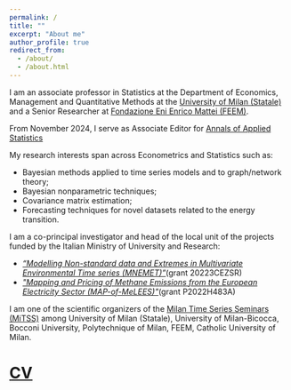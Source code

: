 ```yaml
---
permalink: /
title: ""
excerpt: "About me"
author_profile: true
redirect_from: 
  - /about/
  - /about.html
---
```



I am an associate professor in Statistics at the Department of Economics, Management and Quantitative Methods at the [University of Milan (Statale)](https://eng.demm.unimi.it/ecm/home) and a Senior Researcher at [Fondazione Eni Enrico Mattei (FEEM)](https://www.feem.it/en/).

From November 2024, I serve as Associate Editor for [Annals of Applied Statistics](https://imstat.org/journals-and-publications/annals-of-applied-statistics/)

My research interests span across Econometrics and Statistics such as:
* Bayesian methods applied to time series models and to graph/network theory;
* Bayesian nonparametric techniques;
* Covariance matrix estimation;
* Forecasting techniques for novel datasets related to the energy transition.

I am a co-principal investigator and head of the local unit of the projects funded by the Italian Ministry of University and Research:
* [*“Modelling Non-standard data and Extremes in Multivariate Environmental Time series (MNEMET)”*](https://rossiniluca.github.io/Mnemet/)(grant 20223CEZSR)
* [*"Mapping and Pricing of Methane Emissions from the European Electricity Sector (MAP-of-MeLEES)"*](https://rossiniluca.github.io/MAP-of-MeLEES/)(grant P2022H483A)

I am one of the scientific organizers of the [Milan Time Series Seminars (MiTSS)](https://sites.google.com/unimib.it/mitss/home-page) among University of Milan (Statale), University of Milan-Bicocca, Bocconi University, Polytechnique of Milan, FEEM, Catholic University of Milan.

[CV](https://www.dropbox.com/scl/fi/1dqqixx2atv8yx5o7km1b/CV_Rossini_Luca.pdf?rlkey=vbnlccq1t2gpnufbld9874and&st=aagupwgr&dl=0) 
======
